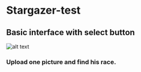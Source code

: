 # Stargazer-test

## Basic interface with select button

![alt text](https://img4.hostingpics.net/pics/323701Capturedecran20171118a200120.png)

### Upload one picture and find his race.
